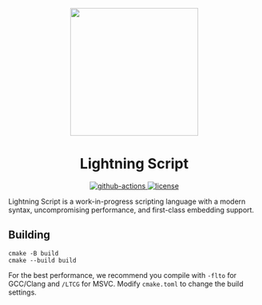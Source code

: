 <p align="center">
  <a href="https://www.liscript.org/">
    <img width="256" heigth="256" src="https://liscript.org/logo.png">
  </a>

  <h1 align="center">Lightning Script</h1>

  <p align="center">
    <a href="https://github.com/li-script/lightning/actions/workflows/CMake.yml">
      <img alt="github-actions" src="https://img.shields.io/github/workflow/status/li-script/lightning/CMake?style=flat-square"/>
    </a>
    <a href="https://github.com/li-script/lightning/blob/master/LICENSE.md">
      <img alt="license" src="https://img.shields.io/github/license/li-script/lightning.svg?style=flat-square"/>
    </a>
  </p>
</p>

Lightning Script is a work-in-progress scripting language with a modern syntax, uncompromising performance, and first-class embedding support.

## Building

```
cmake -B build
cmake --build build
```

For the best performance, we recommend you compile with `-flto` for GCC/Clang and `/LTCG` for MSVC.
Modify `cmake.toml` to change the build settings.
